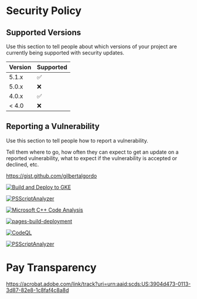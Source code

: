 # Security Policy

## Supported Versions

Use this section to tell people about which versions of your project are
currently being supported with security updates.

| Version | Supported          |
| ------- | ------------------ |
| 5.1.x   | :white_check_mark: |
| 5.0.x   | :x:                |
| 4.0.x   | :white_check_mark: |
| < 4.0   | :x:                |

## Reporting a Vulnerability

Use this section to tell people how to report a vulnerability.

Tell them where to go, how often they can expect to get an update on a
reported vulnerability, what to expect if the vulnerability is accepted or
declined, etc.

https://gist.github.com/gilbertalgordo

[![Build and Deploy to GKE](https://github.com/gilbertalgordo/nextdns/actions/workflows/google.yml/badge.svg)](https://github.com/gilbertalgordo/nextdns/actions/workflows/google.yml)

[![PSScriptAnalyzer](https://github.com/gilbertalgordo/nextdns/actions/workflows/powershell.yml/badge.svg)](https://github.com/gilbertalgordo/nextdns/actions/workflows/powershell.yml)

[![Microsoft C++ Code Analysis](https://github.com/gilbertalgordo/nextdns/actions/workflows/msvc.yml/badge.svg)](https://github.com/gilbertalgordo/nextdns/actions/workflows/msvc.yml)

[![pages-build-deployment](https://github.com/gilbertalgordo/nextdns/actions/workflows/pages/pages-build-deployment/badge.svg)](https://github.com/gilbertalgordo/nextdns/actions/workflows/pages/pages-build-deployment)

[![CodeQL](https://github.com/gilbertalgordo/nextdns/actions/workflows/github-code-scanning/codeql/badge.svg)](https://github.com/gilbertalgordo/nextdns/actions/workflows/github-code-scanning/codeql)

[![PSScriptAnalyzer](https://github.com/gilbertalgordo/nextdns/actions/workflows/powershell.yml/badge.svg)](https://github.com/gilbertalgordo/nextdns/actions/workflows/powershell.yml)

# Pay Transparency
https://acrobat.adobe.com/link/track?uri=urn:aaid:scds:US:3904d473-0113-3d87-82e8-1c8faf4c8a8d
